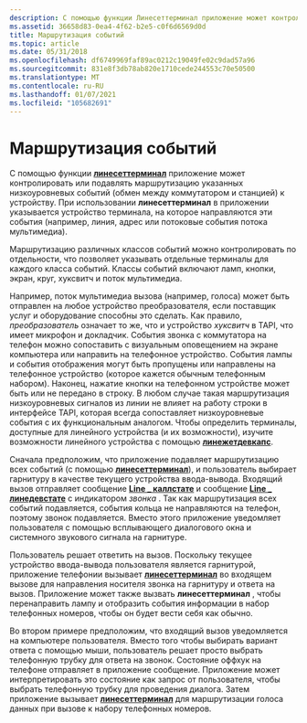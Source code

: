 ```yaml
---
description: С помощью функции Линесеттерминал приложение может контролировать или подавлять маршрутизацию указанных низкоуровневых событий (обмен между коммутатором и станцией) к устройству.
ms.assetid: 36658d83-0ea4-4f62-b2e5-c0f6d6569d0d
title: Маршрутизация событий
ms.topic: article
ms.date: 05/31/2018
ms.openlocfilehash: df6749969faf89ac0212c19049fe02c9dad57a96
ms.sourcegitcommit: 831e8f3db78ab820e1710cede244553c70e50500
ms.translationtype: MT
ms.contentlocale: ru-RU
ms.lasthandoff: 01/07/2021
ms.locfileid: "105682691"
---
```

# <a name="event-routing"></a>Маршрутизация событий

С помощью функции [**линесеттерминал**](/windows/desktop/api/Tapi/nf-tapi-linesetterminal) приложение может контролировать или подавлять маршрутизацию указанных низкоуровневых событий (обмен между коммутатором и станцией) к устройству. При использовании **линесеттерминал** в приложении указывается устройство терминала, на которое направляются эти события (например, линия, адрес или потоковые события потока мультимедиа).

Маршрутизацию различных классов событий можно контролировать по отдельности, что позволяет указывать отдельные терминалы для каждого класса событий. Классы событий включают ламп, кнопки, экран, круг, хуксвитч и поток мультимедиа.

Например, поток мультимедиа вызова (например, голоса) может быть отправлен на любое устройство преобразователя, если поставщик услуг и оборудование способны это сделать. Как правило, *преобразователь* означает то же, что и устройство *хуксвитч* в TAPI, что имеет микрофон и докладчик. События звонка с коммутатора на телефон можно сопоставить с визуальным оповещением на экране компьютера или направить на телефонное устройство. События лампы и события отображения могут быть пропущены или направлены на телефонное устройство (которое кажется обычным телефонным набором). Наконец, нажатие кнопки на телефонном устройстве может быть или не передано в строку. В любом случае такая маршрутизация низкоуровневых сигналов из линии не влияет на работу строки в интерфейсе TAPI, которая всегда сопоставляет низкоуровневые события с их функциональным аналогом. Чтобы определить терминалы, доступные для линейного устройства (и их возможности), изучите возможности линейного устройства с помощью [**линежетдевкапс**](/windows/desktop/api/Tapi/nf-tapi-linegetdevcaps).

Сначала предположим, что приложение подавляет маршрутизацию всех событий (с помощью [**линесеттерминал**](/windows/desktop/api/Tapi/nf-tapi-linesetterminal)), и пользователь выбирает гарнитуру в качестве текущего устройства ввода-вывода. Входящий вызов отправляет сообщение [**Line \_ каллстате**](line-callstate.md) и сообщение [**Line \_ линедевстате**](line-linedevstate.md) с индикатором *звонка* . Так как маршрутизация всех событий подавляется, события кольца не направляются на телефон, поэтому звонок подавляется. Вместо этого приложение уведомляет пользователя с помощью всплывающего диалогового окна и системного звукового сигнала на гарнитуре.

Пользователь решает ответить на вызов. Поскольку текущее устройство ввода-вывода пользователя является гарнитурой, приложение телефонии вызывает [**линесеттерминал**](/windows/desktop/api/Tapi/nf-tapi-linesetterminal) во входящем вызове для направления носителя звонка на гарнитуру и ответа на вызов. Приложение может также вызвать **линесеттерминал** , чтобы перенаправить лампу и отобразить события информации в набор телефонных номеров, чтобы он будет вести себя как обычно.

Во втором примере предположим, что входящий вызов уведомляется на компьютере пользователя. Вместо того чтобы выбирать вариант ответа с помощью мыши, пользователь решает просто выбрать телефонную трубку для ответа на звонок. Состояние оффхук на телефоне отправляет в приложение сообщение. Приложение может интерпретировать это состояние как запрос от пользователя, чтобы выбрать телефонную трубку для проведения диалога. Затем приложение вызывает [**линесеттерминал**](/windows/desktop/api/Tapi/nf-tapi-linesetterminal) для маршрутизации голоса данных при вызове к набору телефонных номеров.

 

 



